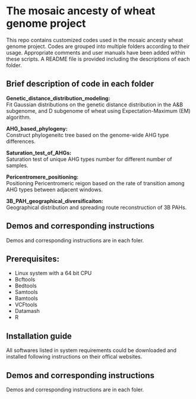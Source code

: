 # The mosaic ancesty of wheat genome project

This repo contains customized codes used in the mosaic ancesty wheat genome project. Codes are grouped into multiple folders according to their usage. Appropriate comments and user manuals have been added within these scripts. A README file is provided including the descriptions of each folder.

## Brief description of code in each folder
**Genetic_distance_distribution_modeling:**  
Fit Gaussian distributions on the genetic distance distribution in the A&B subgenome, and D subgenome of wheat using Expectation-Maximum (EM) algorithm.

**AHG_based_phylogeny:**  
Construct phylogeneitc tree based on the genome-wide AHG type differences.

**Saturation_test_of_AHGs:**  
Saturation test of unique AHG types number for different number of samples.

**Pericentromere_positioning:**  
Positioning Pericentromeric reigon based on the rate of transition among AHG types between adjacent windows.

**3B_PAH_geographical_diversificaiton:**  
Geographical distribution and spreading route reconstruction of 3B PAHs.

## Demos and corresponding instructions
Demos and corresponding instructions are in each foler.

## Prerequisites:
+ Linux system with a 64 bit CPU
+ Bcftools
+ Bedtools
+ Samtools
+ Bamtools
+ VCFtools
+ Datamash
+ R

## Installation guide
All softwares listed in system requirements could be downloaded and installed following instructions on their offical websites.

## Demos and corresponding instructions
Demos and corresponding instructions are in each foler.
